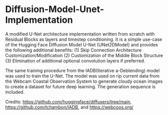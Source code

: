 # Diffusion-Model-Unet-Implementation

A modified U-Net architecture implementation written from scratch with Residual Blocks as layers and timestep conditioning. It is a simple use-case of the Hugging Face Diffusion Model U-Net (UNet2DModel) and provides the following additional benefits:
        (1) Skip Connection Architecture Customization/Modification
        (2) Customization of the Middle Block Structure
        (3) Elimination of additional optional convolution layers if preferred.

The same training procedure from the IADB(Iterative a-Deblending) model was used to train the U-Net. The model was used on rip current data from the Webcam Coastal Observation System to generate cloudy ocean images to create a dataset for future deep learning. The generation sequence is included.

Credits:
https://github.com/huggingface/diffusers/tree/main,
https://github.com/tchambon/IADB, and
https://webcoos.org/
